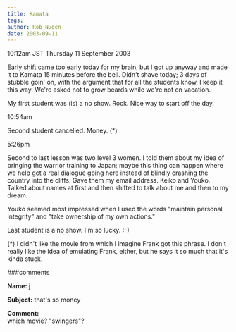 ```yaml
---
title: Kamata
tags: 
author: Rob Nugen
date: 2003-09-11
---
```


<p class=date>10:12am JST Thursday 11 September 2003</p>

<p>Early shift came too early today for my brain, but I got up anyway
and made it to Kamata 15 minutes before the bell.  Didn't shave today;
3 days of stubble goin' on, with the argument that for all the
students know, I keep it this way.  We're asked not to grow beards
while we're not on vacation.</p>

<p>My first student was (is) a no show.  Rock.  Nice way to start off
the day.</p>

<p class=date>10:54am</p>

<p>Second student cancelled.  Money. (*)</p>

<p class=date>5:26pm</p>

<p>Second to last lesson was two level 3 women.  I told them about my
idea of bringing the warrior training to Japan; maybe this thing can
happen where we help get a real dialogue going here instead of blindly
crashing the country into the cliffs.  Gave them my email address.
Keiko and Youko.  Talked about names at first and then shifted to talk
about me and then to my dream.</p>

<p>Youko seemed most impressed when I used the words "maintain
personal integrity" and "take ownership of my own actions."</p>

<p>Last student is a no show.  I'm so lucky.  :-)</p>

<p>(*) I didn't like the movie from which I imagine Frank got this
phrase.  I don't really like the idea of emulating Frank, either, but
he says it so much that it's kinda stuck.</p>

###comments

<p><b>Name:</b> j

<p><b>Subject:</b> that's so money

<p><b>Comment:</b>
<br>which movie?  "swingers"?

